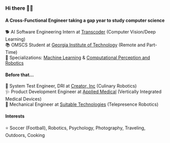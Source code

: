 ### Hi there 👋🏽

#### A Cross-Functional Engineer taking a gap year to study computer science
🐕 AI Software Engineering Intern at [Transcoder](http://transcoder.live) (Computer Vision/Deep Learning)<br />
📚 OMSCS Student at [Georgia Institute of Technology](https://omscs.gatech.edu) (Remote and Part-Time)<br />
🎯 Specializations: [Machine Learning](https://omscs.gatech.edu/specialization-machine-learning) & [Computational Perception and Robotics](https://omscs.gatech.edu/specialization-computational-perception-robotics)

#### Before that...
🍔 System Test Engineer, DRI at [Creator, Inc](https://www.creator.rest) (Culinary Robotics)<br />
🩺 Product Development Engineer at [Applied Medical](https://www.appliedmedical.com) (Vertically Integrated Medical Devices)<br />
🤖 Mechanical Engineer at [Suitable Technologies](https://gobe.blue-ocean-robotics.com) (Telepresence Robotics)<br />

#### Interests
⭐️ Soccer (Football), Robotics, Psychology, Photography, Traveling, Outdoors, Cooking
